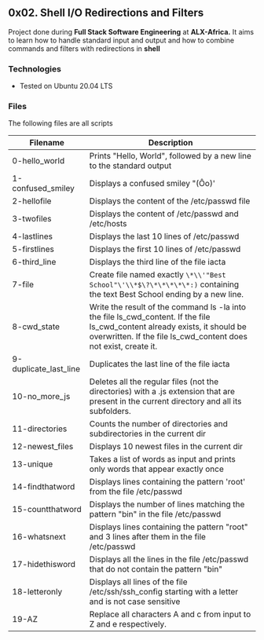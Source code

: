 ## 0x02. Shell I/O Redirections and Filters
Project done during **Full Stack Software Engineering** at **ALX-Africa.** It aims to learn how to handle standard input and output and how to combine commands and filters with redirections in **shell**

### Technologies
* Tested on Ubuntu 20.04 LTS

### Files
The following files are all scripts

|Filename   |Description   |
--- | --- 
0-hello_world | Prints "Hello, World", followed by a new line to the standard output
1-confused_smiley | Displays a confused smiley "(Ôo)'
2-hellofile | Displays the content of the /etc/passwd file
3-twofiles | Displays the content of /etc/passwd and /etc/hosts
4-lastlines | Displays the last 10 lines of /etc/passwd
5-firstlines | Displays the first 10 lines of /etc/passwd
6-third_line | Displays the third line of the file iacta
7-file | Create file named exactly `\*\\'"Best School"\'\\*$\?\*\*\*\*\*:)` containing the text Best School ending by a new line.
8-cwd_state | Write the result of the command ls -la into the file ls_cwd_content. If the file ls_cwd_content already exists, it should be overwritten. If the file ls_cwd_content does not exist, create it.
9-duplicate_last_line | Duplicates the last line of the file iacta
10-no_more_js | Deletes all the regular files (not the directories) with a .js extension that are present in the current directory and all its subfolders.
11-directories | Counts the number of directories and subdirectories in the current dir
12-newest_files | Displays 10 newest files in the current dir
13-unique | Takes a list of words as input and prints only words that appear exactly once
14-findthatword | Displays lines containing the pattern 'root' from the file /etc/passwd
15-countthatword | Displays the number of lines matching the pattern "bin" in the file /etc/passwd
16-whatsnext | Displays lines containing the pattern "root" and 3 lines after them in the file /etc/passwd
17-hidethisword | Displays all the lines in the file /etc/passwd that do not contain the pattern "bin"
18-letteronly | Displays all lines of the file /etc/ssh/ssh_config starting with a letter and is not case sensitive
19-AZ | Replace all characters A and c from input to Z and e respectively.

